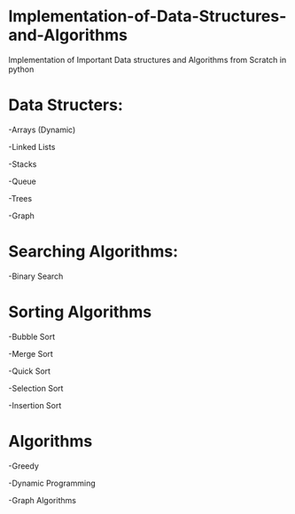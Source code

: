 # Implementation-of-Data-Structures-and-Algorithms
Implementation of Important Data structures and Algorithms from Scratch in python
# Data Structers: 
-Arrays (Dynamic)


-Linked Lists


-Stacks


-Queue


-Trees


-Graph
# Searching Algorithms:

-Binary Search

# Sorting Algorithms

-Bubble Sort


-Merge Sort


-Quick Sort


-Selection Sort


-Insertion Sort


# Algorithms

-Greedy


-Dynamic Programming


-Graph Algorithms


